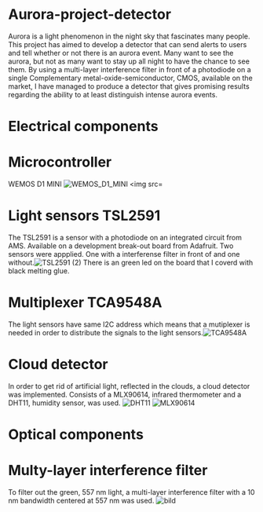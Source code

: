 # Aurora-project-detector
Aurora is a light phenomenon in the night sky that fascinates many people. This project has aimed to develop a detector that can send alerts to users and tell whether or not there is an aurora event. Many want to see the aurora, but not as many want to stay up all night to have the chance to see them. 
By using a multi-layer interference filter in front of a photodiode on a single Complementary metal-oxide-semiconductor, CMOS, available on the market, I have managed to produce a detector that gives promising results regarding the ability to at least distinguish intense aurora events. 
# Electrical components
# Microcontroller
WEMOS D1 MINI
![WEMOS_D1_MINI](https://user-images.githubusercontent.com/90710177/174959602-9422e796-ac09-42ac-bb08-07a43ab6d20e.JPG)
<img src=
# Light sensors TSL2591
The TSL2591 is a sensor with a photodiode on an integrated circuit from AMS. Available on a development break-out board from Adafruit.
Two sensors were appplied. One with a interferense filter in front of and one without.![TSL2591 (2)](https://user-images.githubusercontent.com/90710177/174957303-da9ee40a-dd40-4470-b88a-274c8a069c3d.JPG)
There is an green led on the board that I coverd with black melting glue.
# Multiplexer TCA9548A
The light sensors have same I2C address which means that a mutiplexer is needed in order to distribute the signals to the light sensors.![TCA9548A](https://user-images.githubusercontent.com/90710177/174957905-a6a4f0b3-57c1-46bc-92d4-34bb1072ddfc.JPG)
# Cloud detector
In order to get rid of artificial light, reflected in the clouds, a cloud detector was implemented. 
Consists of a MLX90614, infrared thermometer and a DHT11, humidity sensor, was used.
![DHT11](https://user-images.githubusercontent.com/90710177/174958409-90c4fb9c-f473-434d-bf51-a733861208a3.JPG)
![MLX90614](https://user-images.githubusercontent.com/90710177/174958382-e6448e8e-b7b3-4bc3-ab16-64d781564ec4.JPG)

# Optical components
# Multy-layer interference filter
To filter out the green, 557 nm light, a multi-layer interference filter with a 10 nm bandwidth centered at 557 nm was used. 
![bild](https://user-images.githubusercontent.com/90710177/174958681-f6d2a6cd-c02c-49a4-aca7-f3eb6f4c374b.png)
